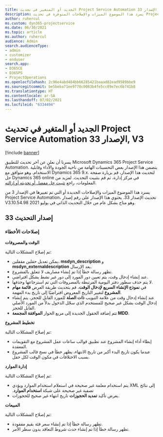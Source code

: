 ```yaml
---
title: الجديد أو المتغير في تحديث Project Service Automation الإصدار 33, V3
description: يسرد هذا الموضوع الميزات والإصلاحات المتوفرة في تحديث Project Service Automation، الإصدار 33, V3.
author: ruhercul
ms.custom: dyn365-projectservice
ms.date: 06/30/2021
ms.topic: article
ms.author: ruhercul
audience: Admin
search.audienceType:
- admin
- customizer
- enduser
search.app:
- D365CE
- D365PS
- ProjectOperations
ms.openlocfilehash: 2c96e4abd484bb66285421baaad82ead9589bbe9
ms.sourcegitcommit: be5beba71ee9770c0083b4fe5cc89e7ec6b741b8
ms.translationtype: HT
ms.contentlocale: ar-SA
ms.lasthandoff: 07/02/2021
ms.locfileid: "6334494"
---
```

# <a name="whats-new-or-changed-in-project-service-automation-update-release-33-v3"></a>الجديد أو المتغير في تحديث Project Service Automation الإصدار 33, V3

[!include [banner](../includes/psa-now-project-operations.md)]

يسرنا أن نعلن عن آخر تحديث للتطبيق Microsoft Dynamics 365 Project Service Automation. يتضمن هذا الإصدار بعض التحسينات الهامة من ناحية الجودة والأداء وقابلية الاستخدام. وهو متوافق مع Dynamics 365 9.x. لتحديث هذا الإصدار، قم بزيارة صفحة حل Dynamics 365 online في مركز إدارة، ثم قم بتثبيت التحديث. لمزيد من المعلومات، راجع [تثبيت حل مفضل أو تحديثه أو إزالته](/power-platform/admin/install-remove-preferred-solution).

يسرد هذا الموضوع الميزات والإصلاحات الجديدة أو التي تم تغييرها في الإصدار 3 من Project Service Automation، تحديث الإصدار 33. يحتوي هذا الإصدار على رقم إصدار V3.10.54.98 وهو متاح بشكل عام من خلال التحديث الذاتي في يوليو 2021.

## <a name="update-release-33"></a>إصدار التحديث 33

### <a name="bug-fixes"></a>إصلاحات الأخطاء

**الوقت والمصروفات**

تم إصلاح المشكلات التالية:

- يمكن تعديل حقلين مقفلين، **msdyn_description** و **msdyn_externaldescription** بعد الإرسال.
- تظهر رسالة خطأ إذا تم إنشاء مصاريف لا تتعلق بالمشروع.
- عند إنشاء إدخال وقت، يتم تعيين دور المورد إلى دور غير نشط بشكل افتراضي.
- لا يتم حذف سطور دفتر اليومية المرتبطة بالمصروفات التي تم استرجاعها وحذفها.
- في **نموذج الإنشاء السريع لإدخال الوقت**، قم بتحديث طريقة العرض **قائمة مهام المشروع** لتغيير التاريخ المعروض افتراضيًا إلى تاريخ بدء المهمة.
- عند إنشاء إدخال وقت من علامة التبويب **ذات الصلة** للمورد القابل للحجز، يتم إنشاء إدخال الوقت بشكل غير صحيح للمستخدم الذي سجّل الدخول بدلاً من المورد الأصلي القابل للحجز.
- تتم إضافة الحقول الجديدة إلى مربع الحوار **الموافقة المجمعة MDD**.

**تخطيط المشروع**

تم إصلاح المشكلات التالية:
- إبطاء أداء إنشاء المشروع عند تطبيق قوالب ساعات عمل المشروع مع التقويمات المعقدة.
- عندما يكون تاريخ البدء أكبر من تاريخ الانتهاء، يظهر خطأ في نسخ قالب المشروع بسبب الاختلافات في مكون الوقت لكل حقل.

**إدارة الموارد**

تم إصلاح المشكلات التالية:
- يتم استخدام معلمة غير صحيحة في استعلام استخدام الموارد ويؤدي XML إلى نتائج تصفية غير صحيحة على شبكة **‏‫استخدام الموارد**.
- يعرض تأكيد **تمديد الحجوزات** تاريخ انتهاء غير صحيح للحجوزات.

**‏المبيعات**

تم إصلاح المشكلات التالية:
- تظهر رسالة خطأ إذا تم إنشاء سعر فئة بقيم مفقودة.
- تظهر رسالة خطأ إذا تم إنشاء حدث شروط التعاقد بدون سطر الأمر.
